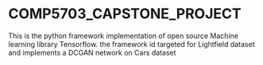 # COMP5703_CAPSTONE_PROJECT
This is the python framework implementation of open source Machine learning library Tensorflow. the framework id targeted for Lightfield dataset and implements a DCGAN network on Cars dataset
